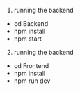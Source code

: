 1. running the backend 

- cd Backend 
- npm install
- npm start

2. running the backend

- cd Frontend
- npm install
- npm run dev
